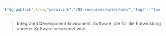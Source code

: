 ```yaml
---
{"dg-publish":true,"permalink":"/02-resources/notes/ide/","tags":["tools","GFN/LF08"],"noteIcon":"","updated":"2025-08-26T16:35:04.531+02:00"}
---
```


> **I**ntegrated **D**evelopment **E**nviroment.
> Software, die für die Entwicklung anderer Software verwendet wird.